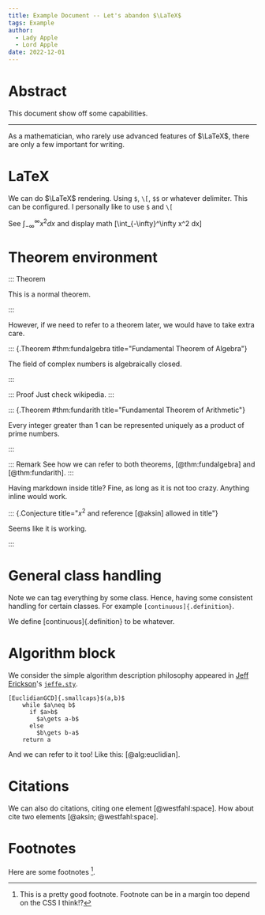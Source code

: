 ```yaml
---
title: Example Document -- Let's abandon $\LaTeX$
tags: Example
author: 
  - Lady Apple
  - Lord Apple
date: 2022-12-01
---
```


# Abstract

This document show off some capabilities.

******

As a mathematician, who rarely use advanced features of $\LaTeX$, there are only a few important for writing.

# LaTeX

We can do $\LaTeX$ rendering. Using `$`, `\[`, `$$` or whatever delimiter. 
This can be configured. I personally like to use `$` and `\[`

See $\int_{-\infty}^\infty x^2 dx$ and display math \[\int_{-\infty}^\infty x^2 dx\]

#  Theorem environment

::: Theorem

  This is a normal theorem.

:::

However, if we need to refer to a theorem later, we would have to take extra care.

::: {.Theorem #thm:fundalgebra title="Fundamental Theorem of Algebra"}

  The field of complex numbers is algebraically closed.

:::

::: Proof
Just check wikipedia.
:::

::: {.Theorem #thm:fundarith title="Fundamental Theorem of Arithmetic"}

  Every integer greater than $1$ can be represented uniquely as a product of prime numbers. 

:::

::: Remark
See how we can refer to both theorems, [@thm:fundalgebra] and [@thm:fundarith].
:::

Having markdown inside title? Fine, as long as it is not too crazy. Anything inline would work.

::: {.Conjecture title="$x^2$ and reference [@aksin] allowed in title"}

  Seems like it is working.

:::

# General class handling

Note we can tag everything by some class. Hence, having some consistent handling for certain classes. For example `[continuous]{.definition}`.

We define [continuous]{.definition} to be whatever.

# Algorithm block

We consider the simple algorithm description philosophy appeared in [Jeff Erickson](https://jeffe.cs.illinois.edu/)'s [`jeffe.sty`](https://jeffe.cs.illinois.edu/pubs/tex/jeffe.sty).

```{.algorithm #alg:euclidian title="Pseudocode of the Euclidean Algorithm."}
[EuclidianGCD]{.smallcaps}$(a,b)$
    while $a\neq b$
      if $a>b$
        $a\gets a-b$
      else
        $b\gets b-a$
    return a
```

And we can refer to it too! Like this: [@alg:euclidian].

# Citations

We can also do citations, citing one element [@westfahl:space]. How about cite two elements [@aksin; @westfahl:space].

# Footnotes

Here are some footnotes [^1].



[^1]: This is a pretty good footnote. Footnote can be in a margin too depend on the CSS I think!?